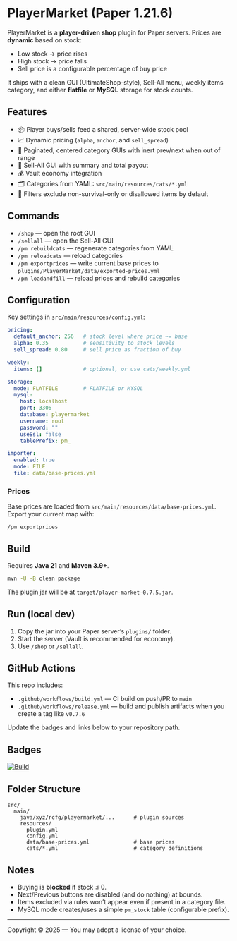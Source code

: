 # PlayerMarket (Paper 1.21.6)

PlayerMarket is a **player-driven shop** plugin for Paper servers. Prices are **dynamic** based on stock:
- Low stock → price rises
- High stock → price falls
- Sell price is a configurable percentage of buy price

It ships with a clean GUI (UltimateShop-style), Sell-All menu, weekly items category, and either **flatfile** or **MySQL** storage for stock counts.

## Features
- 📦 Player buys/sells feed a shared, server-wide stock pool
- 📈 Dynamic pricing (`alpha`, `anchor`, and `sell_spread`)
- 🧭 Paginated, centered category GUIs with inert prev/next when out of range
- 🧾 Sell-All GUI with summary and total payout
- 💰 Vault economy integration
- 🗂️ Categories from YAML: `src/main/resources/cats/*.yml`
- 🧱 Filters exclude non-survival-only or disallowed items by default

## Commands
- `/shop` — open the root GUI
- `/sellall` — open the Sell-All GUI
- `/pm rebuildcats` — regenerate categories from YAML
- `/pm reloadcats` — reload categories
- `/pm exportprices` — write current base prices to `plugins/PlayerMarket/data/exported-prices.yml`
- `/pm loadandfill` — reload prices and rebuild categories

## Configuration
Key settings in `src/main/resources/config.yml`:
```yml
pricing:
  default_anchor: 256   # stock level where price ~= base
  alpha: 0.35           # sensitivity to stock levels
  sell_spread: 0.80     # sell price as fraction of buy

weekly:
  items: []             # optional, or use cats/weekly.yml

storage:
  mode: FLATFILE        # FLATFILE or MYSQL
  mysql:
    host: localhost
    port: 3306
    database: playermarket
    username: root
    password: ""
    useSsl: false
    tablePrefix: pm_

importer:
  enabled: true
  mode: FILE
  file: data/base-prices.yml
```

### Prices
Base prices are loaded from `src/main/resources/data/base-prices.yml`.  
Export your current map with:
```
/pm exportprices
```

## Build
Requires **Java 21** and **Maven 3.9+**.
```bash
mvn -U -B clean package
```
The plugin jar will be at `target/player-market-0.7.5.jar`.

## Run (local dev)
1. Copy the jar into your Paper server’s `plugins/` folder.
2. Start the server (Vault is recommended for economy).
3. Use `/shop` or `/sellall`.

## GitHub Actions
This repo includes:
- `.github/workflows/build.yml` — CI build on push/PR to `main`
- `.github/workflows/release.yml` — build and publish artifacts when you create a tag like `v0.7.6`

Update the badges and links below to your repository path.

## Badges
[![Build](https://github.com/your-org/your-repo/actions/workflows/build.yml/badge.svg)](https://github.com/your-org/your-repo/actions/workflows/build.yml)

## Folder Structure
```
src/
  main/
    java/xyz/rcfg/playermarket/...      # plugin sources
    resources/
      plugin.yml
      config.yml
      data/base-prices.yml              # base prices
      cats/*.yml                        # category definitions
```

## Notes
- Buying is **blocked** if stock ≤ 0.
- Next/Previous buttons are disabled (and do nothing) at bounds.
- Items excluded via rules won’t appear even if present in a category file.
- MySQL mode creates/uses a simple `pm_stock` table (configurable prefix).

---

Copyright © 2025 — You may adopt a license of your choice.
